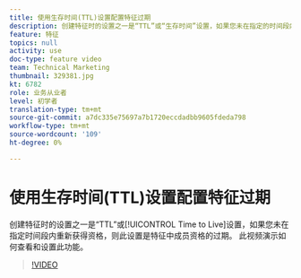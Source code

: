 ```yaml
---
title: 使用生存时间(TTL)设置配置特征过期
description: 创建特征时的设置之一是“TTL”或“生存时间”设置，如果您未在指定的时间段内请求，则此设置为特征中的成员资格过期。 此视频演示如何查看和设置此功能。
feature: 特征
topics: null
activity: use
doc-type: feature video
team: Technical Marketing
thumbnail: 329381.jpg
kt: 6782
role: 业务从业者
level: 初学者
translation-type: tm+mt
source-git-commit: a7dc335e75697a7b1720eccdadbb9605fdeda798
workflow-type: tm+mt
source-wordcount: '109'
ht-degree: 0%

---
```



# 使用生存时间(TTL)设置配置特征过期

创建特征时的设置之一是“TTL”或[!UICONTROL Time to Live]设置，如果您未在指定时间段内重新获得资格，则此设置是特征中成员资格的过期。 此视频演示如何查看和设置此功能。

>[!VIDEO](https://video.tv.adobe.com/v/329381/?quality=12&learn=on)
